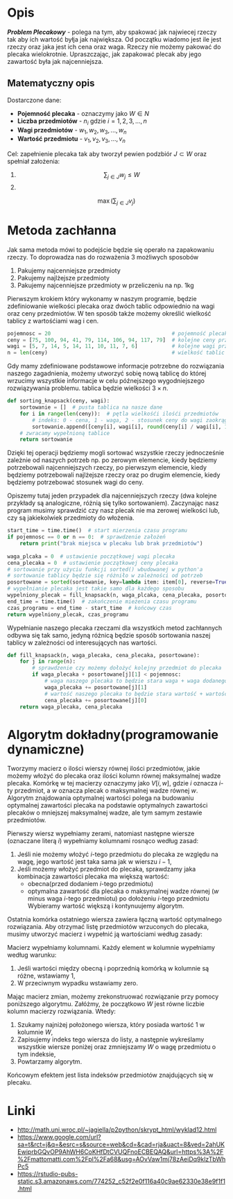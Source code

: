 # Opis 
***Problem Plecakowy*** - polega na tym, aby spakować jak najwiecej rzeczy tak aby ich wartość byłja jak największa. Od początku wiadomo jest ile jest rzeczy oraz jaka jest ich cena oraz waga. Rzeczy nie możemy pakować do plecaka wielokrotnie. Upraszczając, jak zapakować plecak aby jego zawartość była jak najcenniejsza.

## Matematyczny opis
Dostarczone dane:
- **Pojemność plecaka** - oznaczymy jako $W \in N$
- **Liczba przedmiotów** - $n_{i}$ gdzie $i=1,2,3,...,n$
- **Wagi przedmiotów** - $w_{1}, w_{2}, w_{3},...,w_{n}$ 
- **Wartość przedmiotu** - $v_{1}, v_{2}, v_{3},...,v_{n}$

Cel: zapełnienie plecaka tak aby tworzył pewien podzbiór $J \subset W$ oraz spełniał założenia:
1) $$\sum_{j \in J}{w_{j}\le W}$$
2) 
$$ \max ( \sum_{j \in J}{v_{j}}) $$

# Metoda zachłanna
Jak sama metoda mówi to podejście będzie się operało na zapakowaniu rzeczy.
To doprowadza nas do rozważenia 3 możliwych sposobów
1) Pakujemy najcenniejsze przedmioty
2) Pakujemy najlżejsze przedmioty
3) Pakujemy najcenniejsze przedmioty w przeliczeniu na np. 1kg

Pierwszym krokiem który wykonamy w naszym programie, będzie zdefiniowanie wielkości plecaka oraz dwóch tablic odpowiednio na wagi oraz ceny przedmiotów. W ten sposób także możemy określić wielkość tablicy z wartośćiami wag i cen.
```python
pojemnosc = 20                                       # pojemność plecaka
ceny = [75, 100, 94, 41, 79, 114, 106, 94, 117, 79]  # kolejne ceny przedmiotów
wagi = [5, 7, 14, 5, 14, 11, 10, 11, 7, 6]           # kolejne wagi przedmiotów
n = len(ceny)                                        # wielkość tablic
```

Gdy mamy zdefiniowane podstawowe informacje potrzebne do rozwiązania naszego zagadnienia, możemy utworzyć sobię nową tablicę do której wrzucimy wszystkie informacje  w celu późnejszego wygodniejszego rozwiązywania problemu. tablica będzie wielkości $3 \times n$.
```python
def sorting_knapsack(ceny, wagi):  
	sortowanie = []  # pusta tablica na nasze dane 
	for i in range(len(ceny)):  # pętla wielkośći ilośći przedmiotów
		# indeks: 0 - cena, 1 - waga, 2 - stosunek ceny do wagi zaokrąglody do 1 miejsca
		sortowanie.append([ceny[i], wagi[i], round(ceny[i] / wagi[i], 1)])  
	# zwracamy wypełnioną tablice
	return sortowanie
```

Dzięki tej operacji będziemy mogli sortować wszystkie rzeczy jednocześnie zależnie od naszych potrzeb np. po zerowym elemencie, kiedy będziemy potrzebowali najcenniejszych rzeczy, po pierwszym elemencie, kiedy będziemy potrzebowali najlżejsze rzeczy oraz po drugim elemencie, kiedy będziemy potrzebować stosunek wagi do ceny.

Opiszemy tutaj jeden przypadek dla najcenniejszych rzeczy (dwa kolejne przykłady są analogiczne, różnią się tylko sortowaniem). Zaczynając nasz program musimy sprawdzić czy nasz plecak nie ma zerowej wielkości lub, czy są jakiekolwiek przedmioty do włożenia.
```python
start_time = time.time()  # start mierzenia czasu programu
if pojemnosc == 0 or n == 0:  # sprawdzenie założeń 
	return print("brak miejsca w plecaku lub brak przedmiotów")  
  
waga_plcaka = 0  # ustawienie początkowej wagi plecaka
cena_plecaka = 0  # ustawienie początkowej ceny plecaka
# sortowanie przy użyciu funkcji sorted() wbudowanej w python'a
# sortowanie tablicy będzie się różniło w zależności od potrzeb
posortowane = sorted(sortowanie, key=lambda item: item[0], reverse=True)
# wypełnianie plecaka jest takie samo dla każdego sposobu
wypelniony_plecak = fill_knapsack(n, waga_plcaka, cena_plecaka, posortowane)  
end_time = time.time()  # zakończenie mieżenia czasu programu
czas_programu = end_time - start_time  # końcowy czas
return wypelniony_plecak, czas_programu
```

Wypełnianie naszego plecaka rzeczami dla wszystkich metod zachłannych odbywa się tak samo, jedyną różnicą będzie sposób sortowania naszej tablicy w zależności od interesujących nas wartości.
```python
def fill_knapsack(n, waga_plecaka, cena_plecaka, posortowane):  
	for j in range(n):  
		# sprawdzenie czy możemy dołożyć kolejny przedmiot do plecaka
		if waga_plecaka + posortowane[j][1] < pojemnosc:  
			# waga naszego plecaka to będzie stara waga + waga dodanego przedmiotu
			waga_plecaka += posortowane[j][1]  
			# wartość naszego plecaka to będzie stara wartość + wartość dodanego przedmiotu
			cena_plecaka += posortowane[j][0]  
	return waga_plecaka, cena_plecaka
```


# Algorytm dokładny(programowanie dynamiczne)

Tworzymy macierz o ilości wierszy równej ilości przedmiotów, jakie możemy włożyć do plecaka oraz ilości kolumn równej maksymalnej wadze plecaka.
Komórkę w tej macierzy oznaczymy jako $V[i, w]$, gdzie $i$ oznacza $i$-ty przedmiot, a $w$ oznacza plecak o maksymalnej wadze równej $w$.
Algorytm znajdowania optymalnej wartości polega na budowaniu optymalnej zawartości plecaka na podstawie optymalnych zawartości plecaków o mniejszej maksymalnej wadze, ale tym samym zestawie przedmiotów.

Pierwszy wiersz wypełniamy zerami, natomiast następne wiersze (oznaczane literą $i$) wypełniamy kolumnami rosnąco według zasad:

1. Jeśli nie możemy włożyć $i$-tego przedmiotu do plecaka ze względu na wagę, jego wartość jest taka sama jak w wierszu $i - 1$,
2. Jeśli możemy włożyć przedmiot do plecaka, sprawdzamy jaka kombinacja zawartości plecaka ma większą wartość:
    - obecna(przed dodaniem $i$-tego przedmiotu)
    - optymalna zawartość dla plecaka o maksymalnej wadze równej ($w$ minus waga $i$-tego przedmiotu) po dołożeniu $i$-tego przedmiotu
    Wybieramy wartość większą i kontynuujemy algorytm.

Ostatnia komórka ostatniego wiersza zawiera łączną wartość optymalnego rozwiązania. Aby otrzymać listę przedmiotów wrzuconych do plecaka, musimy utworzyć macierz i wypełnić ją wartościami według zasady:

Macierz wypełniamy kolumnami. Każdy element w kolumnie wypełniamy według warunku:

1. Jeśli wartości między obecną i poprzednią komórką w kolumnie są różne, wstawiamy 1,
2. W przeciwnym wypadku wstawiamy zero.

Mając macierz zmian, możemy zrekonstruować rozwiązanie przy pomocy poniższego algorytmu. Załóżmy, że początkowo $W$ jest równe liczbie kolumn macierzy rozwiązania. Wtedy:

1. Szukamy najniżej położonego wiersza, który posiada wartość 1 w kolumnie $W$,
2. Zapisujemy indeks tego wiersza do listy, a następnie wykreślamy wszystkie wiersze poniżej oraz zmniejszamy $W$ o wagę przedmiotu o tym indeksie,
3. Powtarzamy algorytm.

Końcowym efektem jest lista indeksów przedmiotów znajdujących się w plecaku.


# Linki
- http://math.uni.wroc.pl/~jagiella/p2python/skrypt_html/wyklad12.html
- https://www.google.com/url?sa=t&rct=j&q=&esrc=s&source=web&cd=&cad=rja&uact=8&ved=2ahUKEwiprbGQvOP9AhWH6CoKHfDtCVUQFnoECBEQAQ&url=https%3A%2F%2Fmattomatti.com%2Fpl%2Fa68&usg=AOvVaw1mj78zAeiDq9klzTbWhPc5
- https://rstudio-pubs-static.s3.amazonaws.com/774252_c52f2e0f116a40c9ae62330e38e9f1f1.html
